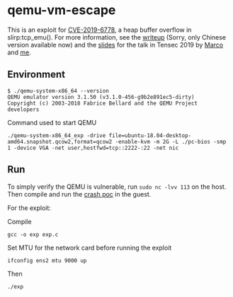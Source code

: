 # qemu-vm-escape

This is an exploit for [CVE-2019-6778](https://bugzilla.redhat.com/show_bug.cgi?id=1664205), a heap buffer overflow in slirp:tcp_emu(). For
more information, see the [writeup](writeup_zh.md) (Sorry, only Chinese version available now) and the [slides](./Tensec2019-Vulnerability_Discovery_and_Exploitation_of_Virtualization_Solutions_for_Cloud_Computing_and_Desktops.pdf) for the talk in Tensec 2019 by [Marco](https://twitter.com/marcograss) and [me](https://twitter.com/0xKira233).

## Environment

```shell
$ ./qemu-system-x86_64 --version
QEMU emulator version 3.1.50 (v3.1.0-456-g9b2e891ec5-dirty)
Copyright (c) 2003-2018 Fabrice Bellard and the QEMU Project developers
```

Command used to start QEMU

```shell
./qemu-system-x86_64_exp -drive file=ubuntu-18.04-desktop-amd64.snapshot.qcow2,format=qcow2 -enable-kvm -m 2G -L ./pc-bios -smp 1 -device VGA -net user,hostfwd=tcp::2222-:22 -net nic
```

## Run

To simply verify the QEMU is vulnerable, run `sudo nc -lvv 113` on the host. Then compile and run the [crash poc](crash_poc.c) in the guest.

For the exploit:

Compile

```shell
gcc -o exp exp.c
```

Set MTU for the network card before running the exploit

```shell
ifconfig ens2 mtu 9000 up
```

Then

```shell
./exp
```

